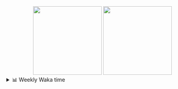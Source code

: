 <div align="center">
  <img height="180em" src="https://github-readme-stats-delta-three-96.vercel.app/api?username=Aucannot&theme=tokyonight&count_private=true&show_icons=true&include_all_commits=true&custom_title=GitHub_Stats"/>
  <img height="180em" src="https://github-readme-stats-delta-three-96.vercel.app/api/top-langs/?username=Aucannot&theme=tokyonight&layout=compact&hide=CMake,Makefile"/>
</div>

<details>
  <summary>📊 Weekly Waka time</summary>
  
  <!--START_SECTION:waka-->

```txt
Python   20 hrs 28 mins  █████████████████████▒░░░   85.47 %
C++      2 hrs 5 mins    ██▒░░░░░░░░░░░░░░░░░░░░░░   08.76 %
Cuda     1 hr 1 min      █░░░░░░░░░░░░░░░░░░░░░░░░   04.29 %
Other    12 mins         ▒░░░░░░░░░░░░░░░░░░░░░░░░   00.89 %
Text     6 mins          ░░░░░░░░░░░░░░░░░░░░░░░░░   00.47 %
```

<!--END_SECTION:waka-->
